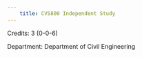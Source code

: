 ```yaml
---
    title: CVS800 Independent Study
---
```

Credits: 3 (0-0-6)

Department: Department of Civil Engineering

